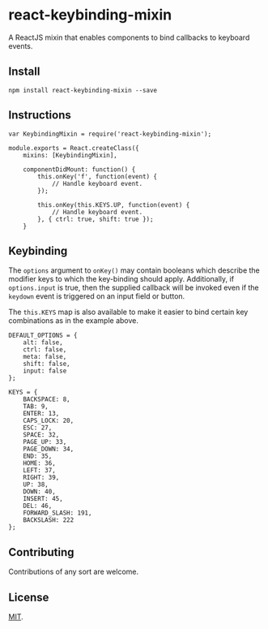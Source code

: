 react-keybinding-mixin
====================================

A ReactJS mixin that enables components to bind callbacks to keyboard events.

## Install

```
npm install react-keybinding-mixin --save
```

## Instructions

```
var KeybindingMixin = require('react-keybinding-mixin');

module.exports = React.createClass({
    mixins: [KeybindingMixin],

    componentDidMount: function() {
        this.onKey('f', function(event) {
            // Handle keyboard event.
        });

        this.onKey(this.KEYS.UP, function(event) {
            // Handle keyboard event.
        }, { ctrl: true, shift: true });
    }

```

## Keybinding

The ``options`` argument to ``onKey()`` may contain booleans which describe the 
modifier keys to which the key-binding should apply. Additionally, if 
``options.input`` is true, then the supplied callback will be invoked even if 
the ``keydown`` event is triggered on an input field or button.

The ``this.KEYS`` map is also available to make it easier to bind certain key combinations as in the example above. 

```
DEFAULT_OPTIONS = {
    alt: false,
    ctrl: false,
    meta: false,
    shift: false,
    input: false
};

KEYS = {
    BACKSPACE: 8,
    TAB: 9,
    ENTER: 13,
    CAPS_LOCK: 20,
    ESC: 27,
    SPACE: 32,
    PAGE_UP: 33,
    PAGE_DOWN: 34,
    END: 35,
    HOME: 36,
    LEFT: 37,
    RIGHT: 39,
    UP: 38,
    DOWN: 40,
    INSERT: 45,
    DEL: 46,
    FORWARD_SLASH: 191,
    BACKSLASH: 222
};

```

## Contributing

Contributions of any sort are welcome.

## License

[MIT][license].

[license]: /LICENSE
